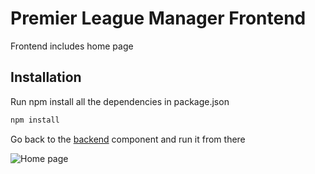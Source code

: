 # Premier League Manager Frontend

Frontend includes home page

## Installation

Run npm install all the dependencies in package.json

```bash
npm install
```
Go back to the [backend](https://github.com/suhith42/league-manager-cw) component and run it from there


![Home page](assets/homepage-screenshot.png)